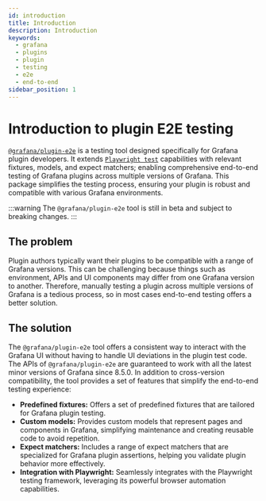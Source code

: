 ```yaml
---
id: introduction
title: Introduction
description: Introduction
keywords:
  - grafana
  - plugins
  - plugin
  - testing
  - e2e
  - end-to-end
sidebar_position: 1
---
```


# Introduction to plugin E2E testing

[`@grafana/plugin-e2e`](https://www.npmjs.com/package/@grafana/plugin-e2e?activeTab=readme) is a testing tool designed specifically for Grafana plugin developers. It extends [`Playwright test`](https://playwright.dev/) capabilities with relevant fixtures, models, and expect matchers; enabling comprehensive end-to-end testing of Grafana plugins across multiple versions of Grafana. This package simplifies the testing process, ensuring your plugin is robust and compatible with various Grafana environments.

:::warning
The `@grafana/plugin-e2e` tool is still in beta and subject to breaking changes.
:::

## The problem

Plugin authors typically want their plugins to be compatible with a range of Grafana versions. This can be challenging because things such as environment, APIs and UI components may differ from one Grafana version to another. Therefore, manually testing a plugin across multiple versions of Grafana is a tedious process, so in most cases end-to-end testing offers a better solution.

## The solution

The `@grafana/plugin-e2e` tool offers a consistent way to interact with the Grafana UI without having to handle UI deviations in the plugin test code. The APIs of `@grafana/plugin-e2e` are guaranteed to work with all the latest minor versions of Grafana since 8.5.0. In addition to cross-version compatibility, the tool provides a set of features that simplify the end-to-end testing experience:

- **Predefined fixtures:** Offers a set of predefined fixtures that are tailored for Grafana plugin testing.
- **Custom models:** Provides custom models that represent pages and components in Grafana, simplifying maintenance and creating reusable code to avoid repetition.
- **Expect matchers:** Includes a range of expect matchers that are specialized for Grafana plugin assertions, helping you validate plugin behavior more effectively.
- **Integration with Playwright:** Seamlessly integrates with the Playwright testing framework, leveraging its powerful browser automation capabilities.
